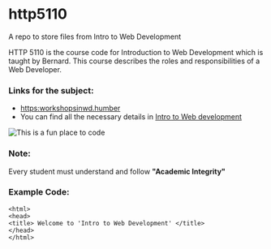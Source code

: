 # http5110
A repo to store files from Intro to Web Development

HTTP 5110 is the course code for Introduction to Web Development which is taught by Bernard.
This course describes the roles and responsibilities of a Web Developer.

### Links for the subject:
- <https:workshopsinwd.humber>
- You can find all the necessary details in [Intro to Web development](https:introtowd.humber)

![This is a fun place to code](iwd-logo.png)

### Note:
Every student must understand and follow **"Academic Integrity"**

### Example Code:

~~~
<html>
<head>
<title> Welcome to 'Intro to Web Development' </title>
</head>
</html>
~~~

